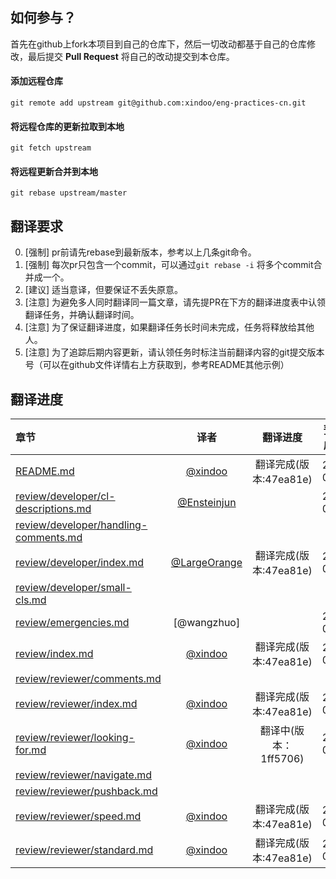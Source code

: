 ## 如何参与？
首先在github上fork本项目到自己的仓库下，然后一切改动都基于自己的仓库修改，最后提交 __Pull Request__ 将自己的改动提交到本仓库。 

#### 添加远程仓库   
`git remote add upstream git@github.com:xindoo/eng-practices-cn.git`
#### 将远程仓库的更新拉取到本地  
`git fetch upstream`  
#### 将远程更新合并到本地
`git rebase upstream/master`  

## 翻译要求  
0. [强制] pr前请先rebase到最新版本，参考以上几条git命令。 
1. [强制] 每次pr只包含一个commit，可以通过`git rebase -i` 将多个commit合并成一个。   
2. [建议] 适当意译，但要保证不丢失原意。
3. [注意] 为避免多人同时翻译同一篇文章，请先提PR在下方的翻译进度表中认领翻译任务，并确认翻译时间。
4. [注意] 为了保证翻译进度，如果翻译任务长时间未完成，任务将释放给其他人。 
5. [注意] 为了追踪后期内容更新，请认领任务时标注当前翻译内容的git提交版本号（可以在github文件详情右上方获取到，参考README其他示例）  

## 翻译进度

| 章节 | 译者 | 翻译进度 | 预计完成时间 |   
| :------------- |:-------------:|:-----:| :-----:|  
| [README.md](README.md) |[@xindoo](https://github.com/xindoo)| 翻译完成(版本:47ea81e) | 2019-09-13 | 
| [review/developer/cl-descriptions.md](review/developer/cl-descriptions.md) | [@Ensteinjun](https://github.com/Ensteinjun) | | 2019-09-17 | 
| [review/developer/handling-comments.md](review/developer/handling-comments.md) |  | |  |    
| [review/developer/index.md](review/developer/index.md) | [@LargeOrange](https://github.com/LargeOrange) | 翻译完成(版本:47ea81e) | 2019-09-16 |    
| [review/developer/small-cls.md](review/developer/small-cls.md) |  | |  |    
| [review/emergencies.md](review/emergencies.md) | [@wangzhuo] | | 2019-09-22 |    
| [review/index.md](review/index.md) |[@xindoo](https://github.com/xindoo) | 翻译完成(版本:47ea81e) | 2019-09-15 |    
| [review/reviewer/comments.md](review/reviewer/comments.md ) |  | |  |  
| [review/reviewer/index.md](review/reviewer/index.md ) | [@xindoo](https://github.com/xindoo) | 翻译完成(版本:47ea81e) |  2019-09-16 |  
| [review/reviewer/looking-for.md](review/reviewer/looking-for.md ) | [@xindoo](https://github.com/xindoo) | 翻译中(版本：1ff5706) | 2019-09-30 |  
| [review/reviewer/navigate.md](review/reviewer/navigate.md ) |  | |  |  
| [review/reviewer/pushback.md](review/reviewer/pushback.md ) |  | |  |  
| [review/reviewer/speed.md](review/reviewer/speed.md ) |  [@xindoo](https://github.com/xindoo)  | 翻译完成(版本:47ea81e) | 2019-09-25 |  
| [review/reviewer/standard.md](review/reviewer/standard.md ) | [@xindoo](https://github.com/xindoo) |  翻译完成(版本:47ea81e) | 2019-09-18|   